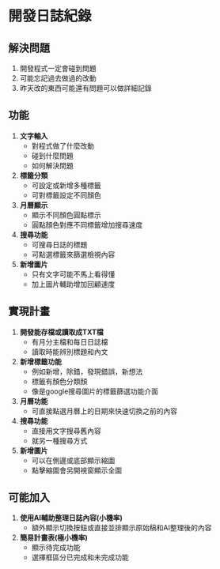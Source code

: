 # 開發日誌紀錄

## 解決問題
1. 開發程式一定會碰到問題
2. 可能忘記過去做過的改動
3. 昨天改的東西可能還有問題可以做詳細記錄

## 功能
1. **文字輸入**
   * 對程式做了什麼改動
   * 碰到什麼問題
   * 如何解決問題
2. **標籤分類**
   * 可設定或新增多種標籤
   * 可對標籤設定不同顏色
3. **月曆顯示**
   * 顯示不同顏色圓點標示
   * 圓點顏色對應不同標籤增加搜尋速度
4. **搜尋功能**
   * 可搜尋日誌的標題
   * 可點選標籤來篩選檢視內容
5. **新增圖片**
   * 只有文字可能不馬上看得懂
   * 加上圖片輔助增加回顧速度

## 實現計畫
1. **開發能存檔或讀取成TXT檔**
   * 有月分主檔和每日日誌檔
   * 讀取時能辨別標題和內文
2. **新增標籤功能**
   * 例如新增，除錯，發現錯誤，新想法
   * 標籤有顏色分類顏
   * 像是google搜尋圖片的標籤篩選功能介面
3. **月曆功能**
   * 可直接點選月曆上的日期來快速切換之前的內容
4. **搜尋功能**
   * 直接用文字搜尋舊內容
   * 就另一種搜尋方式
5. **新增圖片**
   * 可以在側邊或底部顯示縮圖
   * 點擊縮圖會另開視窗顯示全圖

## 可能加入
1. **使用AI輔助整理日誌內容(小機率)**
   * 額外顯示切換按鈕或直接並排顯示原始稿和AI整理後的內容
2. **簡易計畫表(極小機率)**
   * 顯示待完成功能
   * 選擇框區分已完成和未完成功能
